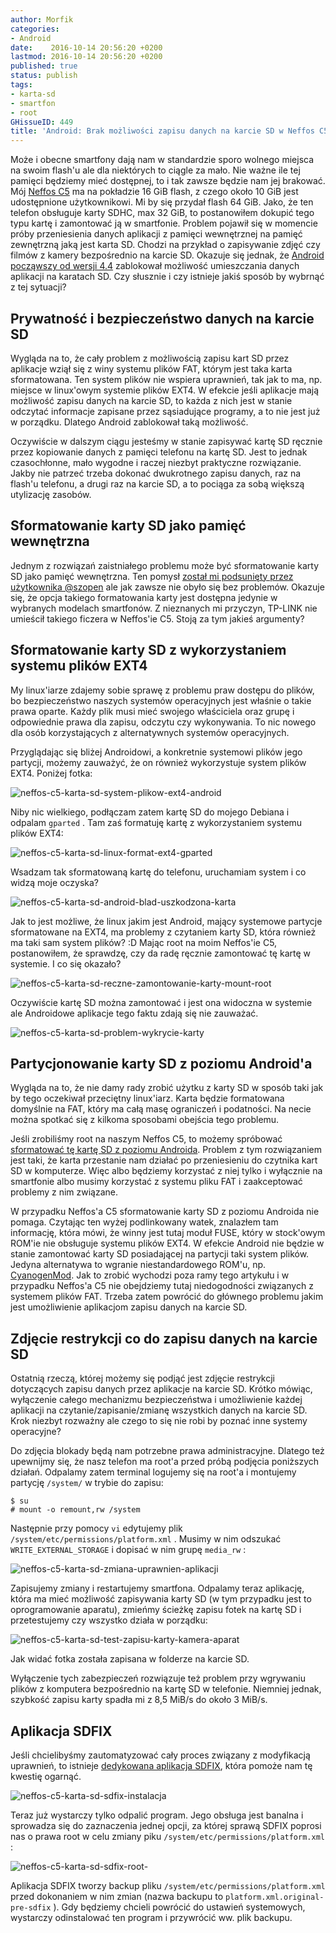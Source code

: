 ```yaml
---
author: Morfik
categories:
- Android
date:    2016-10-14 20:56:20 +0200
lastmod: 2016-10-14 20:56:20 +0200
published: true
status: publish
tags:
- karta-sd
- smartfon
- root
GHissueID: 449
title: 'Android: Brak możliwości zapisu danych na karcie SD w Neffos C5'
---
```


Może i obecne smartfony dają nam w standardzie sporo wolnego miejsca na swoim flash'u ale dla
niektórych to ciągle za mało. Nie ważne ile tej pamięci będziemy mieć dostępnej, to i tak zawsze
będzie nam jej brakować. Mój [Neffos C5][1] ma na pokładzie 16 GiB flash, z czego około 10 GiB jest
udostępnione użytkownikowi. Mi by się przydał flash 64 GiB. Jako, że ten telefon obsługuje karty
SDHC, max 32 GiB, to postanowiłem dokupić tego typu kartę i zamontować ją w smartfonie. Problem
pojawił się w momencie próby przeniesienia danych aplikacji z pamięci wewnętrznej na pamięć
zewnętrzną jaką jest karta SD. Chodzi na przykład o zapisywanie zdjęć czy filmów z kamery
bezpośrednio na karcie SD. Okazuje się jednak, że [Android począwszy od wersji 4.4][2] zablokował
możliwość umieszczania danych aplikacji na karatach SD. Czy słusznie i czy istnieje jakiś sposób
by wybrnąć z tej sytuacji?

<!--more-->
## Prywatność i bezpieczeństwo danych na karcie SD

Wygląda na to, że cały problem z możliwością zapisu kart SD przez aplikacje wziął się z winy systemu
plików FAT, którym jest taka karta sformatowana. Ten system plików nie wspiera uprawnień, tak jak to
ma, np. miejsce w linux'owym systemie plików EXT4. W efekcie jeśli aplikacje mają możliwość zapisu
danych na karcie SD, to każda z nich jest w stanie odczytać informacje zapisane przez sąsiadujące
programy, a to nie jest już w porządku. Dlatego Android zablokował taką możliwość.

Oczywiście w dalszym ciągu jesteśmy w stanie zapisywać kartę SD ręcznie przez kopiowanie danych z
pamięci telefonu na kartę SD. Jest to jednak czasochłonne, mało wygodne i raczej niezbyt praktyczne
rozwiązanie. Jakby nie patrzeć trzeba dokonać dwukrotnego zapisu danych, raz na flash'u telefonu, a
drugi raz na karcie SD, a to pociąga za sobą większą utylizację zasobów.

## Sformatowanie karty SD jako pamięć wewnętrzna

Jednym z rozwiązań zaistniałego problemu może być sformatowanie karty SD jako pamięć wewnętrzna. Ten
pomysł [został mi podsunięty przez użytkownika @szopen][3] ale jak zawsze nie obyło się bez
problemów. Okazuje się, że opcja takiego formatowania karty jest dostępna jedynie w wybranych
modelach smartfonów. Z nieznanych mi przyczyn, TP-LINK nie umieścił takiego ficzera w Neffos'ie C5.
Stoją za tym jakieś argumenty?

## Sformatowanie karty SD z wykorzystaniem systemu plików EXT4

My linux'iarze zdajemy sobie sprawę z problemu praw dostępu do plików, bo bezpieczeństwo naszych
systemów operacyjnych jest właśnie o takie prawa oparte. Każdy plik musi mieć swojego właściciela
oraz grupę i odpowiednie prawa dla zapisu, odczytu czy wykonywania. To nic nowego dla osób
korzystających z alternatywnych systemów operacyjnych.

Przyglądając się bliżej Androidowi, a konkretnie systemowi plików jego partycji, możemy zauważyć, że
on również wykorzystuje system plików EXT4. Poniżej fotka:

![neffos-c5-karta-sd-system-plikow-ext4-android](/img/2016/10/001.neffos-c5-karta-sd-system-plikow-ext4-android.png#medium)

Niby nic wielkiego, podłączam zatem kartę SD do mojego Debiana i odpalam `gparted` . Tam zaś
formatuję kartę z wykorzystaniem systemu plików EXT4:

![neffos-c5-karta-sd-linux-format-ext4-gparted](/img/2016/10/002.neffos-c5-karta-sd-linux-format-ext4-gparted.png#huge)

Wsadzam tak sformatowaną kartę do telefonu, uruchamiam system i co widzą moje oczyska?

![neffos-c5-karta-sd-android-blad-uszkodzona-karta](/img/2016/10/003.neffos-c5-karta-sd-android-blad-uszkodzona-karta.png#big)

Jak to jest możliwe, że linux jakim jest Android, mający systemowe partycje sformatowane na EXT4, ma
problemy z czytaniem karty SD, która również ma taki sam system plików? :D Mając root na moim
Neffos'ie C5, postanowiłem, że sprawdzę, czy da radę ręcznie zamontować tę kartę w systemie. I co
się okazało?

![neffos-c5-karta-sd-reczne-zamontowanie-karty-mount-root](/img/2016/10/004.neffos-c5-karta-sd-reczne-zamontowanie-karty-mount-root.png#huge)

Oczywiście kartę SD można zamontować i jest ona widoczna w systemie ale Androidowe aplikacje tego
faktu zdają się nie zauważać.

![neffos-c5-karta-sd-problem-wykrycie-karty](/img/2016/10/005.neffos-c5-karta-sd-problem-wykrycie-karty.png#medium)

## Partycjonowanie karty SD z poziomu Android'a

Wygląda na to, że nie damy rady zrobić użytku z karty SD w sposób taki jak by tego oczekiwał
przeciętny linux'iarz. Karta będzie formatowana domyślnie na FAT, który ma całą masę ograniczeń i
podatności. Na necie można spotkać się z kilkoma sposobami obejścia tego problemu.

Jeśli zrobiliśmy root na naszym Neffos C5, to możemy spróbować [sformatować tę kartę SD z poziomu
Androida][4]. Problem z tym rozwiązaniem jest taki, że karta przestanie nam działać po przeniesieniu
do czytnika kart SD w komputerze. Więc albo będziemy korzystać z niej tylko i wyłącznie na
smartfonie albo musimy korzystać z systemu pliku FAT i zaakceptować problemy z nim związane.

W przypadku Neffos'a C5 sformatowanie karty SD z poziomu Androida nie pomaga. Czytając ten wyżej
podlinkowany watek, znalazłem tam informację, która mówi, że winny jest tutaj moduł FUSE, który w
stock'owym ROM'ie nie obsługuje systemu plików EXT4. W efekcie Android nie będzie w stanie
zamontować karty SD posiadającej na partycji taki system plików. Jedyna alternatywa to wgranie
niestandardowego ROM'u, np. [CyanogenMod][5]. Jak to zrobić wychodzi poza ramy tego artykułu i w
przypadku Neffos'a C5 nie obejdziemy tutaj niedogodności związanych z systemem plików FAT. Trzeba
zatem powrócić do głównego problemu jakim jest umożliwienie aplikacjom zapisu danych na karcie SD.

## Zdjęcie restrykcji co do zapisu danych na karcie SD

Ostatnią rzeczą, której możemy się podjąć jest zdjęcie restrykcji dotyczących zapisu danych przez
aplikacje na karcie SD. Krótko mówiąc, wyłączenie całego mechanizmu bezpieczeństwa i umożliwienie
każdej aplikacji na czytanie/zapisanie/zmianę wszystkich danych na karcie SD. Krok niezbyt rozważny
ale czego to się nie robi by poznać inne systemy operacyjne?

Do zdjęcia blokady będą nam potrzebne prawa administracyjne. Dlatego też upewnijmy się, że nasz
telefon ma root'a przed próbą podjęcia poniższych działań. Odpalamy zatem terminal logujemy się na
root'a i montujemy partycję `/system/` w trybie do zapisu:

    $ su
    # mount -o remount,rw /system

Następnie przy pomocy `vi` edytujemy plik `/system/etc/permissions/platform.xml` . Musimy w nim
odszukać `WRITE_EXTERNAL_STORAGE` i dopisać w nim grupę `media_rw` :

![neffos-c5-karta-sd-zmiana-uprawnien-aplikacji](/img/2016/10/006.neffos-c5-karta-sd-zmiana-uprawnien-aplikacji.png#huge)

Zapisujemy zmiany i restartujemy smartfona. Odpalamy teraz aplikację, która ma mieć możliwość
zapisywania karty SD (w tym przypadku jest to oprogramowanie aparatu), zmieńmy ścieżkę zapisu fotek
na kartę SD i przetestujemy czy wszystko działa w porządku:

![neffos-c5-karta-sd-test-zapisu-karty-kamera-aparat](/img/2016/10/007.neffos-c5-karta-sd-test-zapisu-karty-kamera-aparat.png#big)

Jak widać fotka została zapisana w folderze na karcie SD.

Wyłączenie tych zabezpieczeń rozwiązuje też problem przy wgrywaniu plików z komputera bezpośrednio
na kartę SD w telefonie. Niemniej jednak, szybkość zapisu karty spadła mi z 8,5 MiB/s do około 3
MiB/s.

## Aplikacja SDFIX

Jeśli chcielibyśmy zautomatyzować cały proces związany z modyfikacją uprawnień, to istnieje
[dedykowana aplikacja SDFIX][6], która pomoże nam tę kwestię ogarnąć.

![neffos-c5-karta-sd-sdfix-instalacja](/img/2016/10/008.neffos-c5-karta-sd-sdfix-instalacja.png#huge)

Teraz już wystarczy tylko odpalić program. Jego obsługa jest banalna i sprowadza się do zaznaczenia
jednej opcji, za której sprawą SDFIX poprosi nas o prawa root w celu zmiany piku
`/system/etc/permissions/platform.xml` :

![neffos-c5-karta-sd-sdfix-root-](/img/2016/10/009.neffos-c5-karta-sd-sdfix-root-.png#huge)

Aplikacja SDFIX tworzy backup pliku `/system/etc/permissions/platform.xml` przed dokonaniem w nim
zmian (nazwa backupu to `platform.xml.original-pre-sdfix` ). Gdy będziemy chcieli powrócić do
ustawień systemowych, wystarczy odinstalować ten program i przywrócić ww. plik backupu.


[1]: http://www.neffos.pl/product/details/C5
[2]: https://developer.android.com/about/versions/android-4.4.html
[3]: http://tplink-forum.pl/index.php?/topic/5307-kopiowanie-danych-na-kart%C4%99-sd-przez-usb-na-neffos-c5/#comment-45611
[4]: https://forum.xda-developers.com/galaxy-s3/general/tutorial-howto-convert-external-sd-card-t2480963
[5]: https://www.cyanogenmod.org/
[6]: https://forum.xda-developers.com/showthread.php?t=2684188
